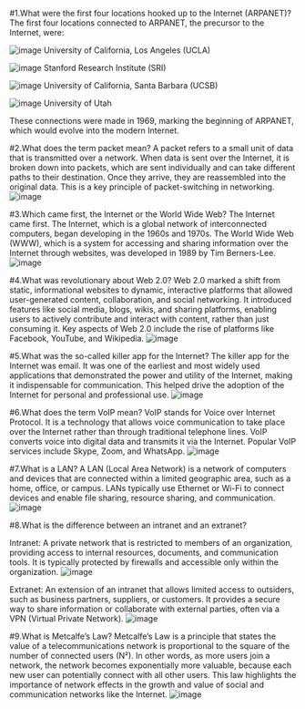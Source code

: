 #1.What were the first four locations hooked up to the Internet (ARPANET)? The first four locations connected to ARPANET, the precursor to the Internet, were:

![image](https://github.com/user-attachments/assets/2a97f0bf-b951-45e2-a1e8-c1970028ff88)
University of California, Los Angeles (UCLA)

![image](https://github.com/user-attachments/assets/da81ee18-082d-4062-bfc0-9bcfbc0d5900)
Stanford Research Institute (SRI)

![image](https://github.com/user-attachments/assets/a29855b5-d2fb-4907-a75c-15bd2b1ddf23)
University of California, Santa Barbara (UCSB)

![image](https://github.com/user-attachments/assets/2740b051-021c-4dcb-95fc-f921308222ea)
University of Utah

These connections were made in 1969, marking the beginning of ARPANET, which would evolve into the modern Internet.

#2.What does the term packet mean? A packet refers to a small unit of data that is transmitted over a network. When data is sent over the Internet, it is broken down into packets, which are sent individually and can take different paths to their destination. Once they arrive, they are reassembled into the original data. This is a key principle of packet-switching in networking.
![image](https://github.com/user-attachments/assets/36aa8afc-eaad-40b9-a3f2-73c1e37680bf)

#3.Which came first, the Internet or the World Wide Web? The Internet came first. The Internet, which is a global network of interconnected computers, began developing in the 1960s and 1970s. The World Wide Web (WWW), which is a system for accessing and sharing information over the Internet through websites, was developed in 1989 by Tim Berners-Lee.
![image](https://github.com/user-attachments/assets/b94497a0-0557-4064-950c-ec827ba45a77)

#4.What was revolutionary about Web 2.0? Web 2.0 marked a shift from static, informational websites to dynamic, interactive platforms that allowed user-generated content, collaboration, and social networking. It introduced features like social media, blogs, wikis, and sharing platforms, enabling users to actively contribute and interact with content, rather than just consuming it. Key aspects of Web 2.0 include the rise of platforms like Facebook, YouTube, and Wikipedia.
![image](https://github.com/user-attachments/assets/9afcf8bf-8cdd-47e1-8f8c-40a0ef727234)

#5.What was the so-called killer app for the Internet? The killer app for the Internet was email. It was one of the earliest and most widely used applications that demonstrated the power and utility of the Internet, making it indispensable for communication. This helped drive the adoption of the Internet for personal and professional use.
![image](https://github.com/user-attachments/assets/d17309f5-06e9-4f4e-9889-804bcb5c9244)

#6.What does the term VoIP mean? VoIP stands for Voice over Internet Protocol. It is a technology that allows voice communication to take place over the Internet rather than through traditional telephone lines. VoIP converts voice into digital data and transmits it via the Internet. Popular VoIP services include Skype, Zoom, and WhatsApp.
![image](https://github.com/user-attachments/assets/a0888463-7aa4-448f-a011-0632b526c8ae)

#7.What is a LAN? A LAN (Local Area Network) is a network of computers and devices that are connected within a limited geographic area, such as a home, office, or campus. LANs typically use Ethernet or Wi-Fi to connect devices and enable file sharing, resource sharing, and communication.
![image](https://github.com/user-attachments/assets/ef0ad4b1-0718-42a6-97b5-f776487057cd)

#8.What is the difference between an intranet and an extranet?

Intranet: A private network that is restricted to members of an organization, providing access to internal resources, documents, and communication tools. It is typically protected by firewalls and accessible only within the organization.
![image](https://github.com/user-attachments/assets/eeda99d3-4274-488f-bfb8-2ddaf1dd5755)

Extranet: An extension of an intranet that allows limited access to outsiders, such as business partners, suppliers, or customers. It provides a secure way to share information or collaborate with external parties, often via a VPN (Virtual Private Network).
![image](https://github.com/user-attachments/assets/addbdcd1-c94a-490a-b655-948248102d57)

#9.What is Metcalfe’s Law? Metcalfe’s Law is a principle that states the value of a telecommunications network is proportional to the square of the number of connected users (N²). In other words, as more users join a network, the network becomes exponentially more valuable, because each new user can potentially connect with all other users. This law highlights the importance of network effects in the growth and value of social and communication networks like the Internet.
![image](https://github.com/user-attachments/assets/d84a6e61-07e7-4b12-9030-266cd679c1ef)

